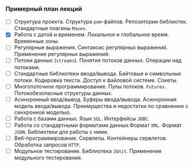 ### Примерный план лекций
- [ ] Структура проекта. Структура `pom`-файлов. Репозитории библиотек. Стандартные плагины `Maven`.
- [x] Работа с датой и временем. Локальное и глобальное время. Временные зоны.
- [ ] Регулярные выражения. Синтаксис регулярных выражений. Применение регулярных выражений.
- [ ] Потоки данных (`streams`). Понятие потоков данных. Операции над потоками.
- [ ] Стандартные библиотеки ввода/вывода. Байтовые и символьные потоки. Кодировка текста. Доступ к файловой системе. Сокеты.
- [ ] Многопоточное программирование. Пулы потоков. `Futures`. Потокобезопасные структуры данных.
- [ ] Асинхронный ввод/вывод. Буферы ввода/вывода. Асинхронная модель ввода/вывода. Преимущества и недостатки по сравнению с синхронной моделью.
- [ ] Работа с базами данных. Язык `SQL`. Интерфейсы `JDBC`.
- [ ] Работа со стандартными форматами данных.Формат `XML`. Формат `JSON`. Библиотеки для работы с ними.
- [ ] Веб-программирование. Сервлеты. Контейнеры сервлетов. Обработка запросов `HTTP`.
- [ ] Модульное тестирование. Библиотека `JUnit`. Применение модульного тестирования.
